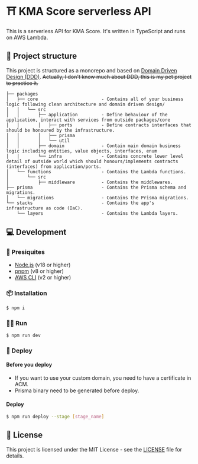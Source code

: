 # ⛩️ KMA Score serverless API

This is a serverless API for KMA Score. It's written in TypeScript and runs on AWS Lambda.

## 📁 Project structure

This project is structured as a monorepo and based on [Domain Driven Design (DDD)](https://en.wikipedia.org/wiki/Domain-driven_design). ~~Actually, I don't know much about DDD, this is my pet project to practice it.~~

```
├── packages
│   ├── core                        - Contains all of your business logic following clean architecture and domain driven design/
│   │   └── src
│   │       ├── application         - Define behaviour of the application, interact with services from outside packages/core
│   │       │   ├── ports           - Define contracts interfaces that should be honoured by the infrastructure.
│   │       │   ├── prisma
│   │       │   └── util
│   │       ├── domain              - Contain main domain business logic including entities, value objects, interfaces, enum
│   │       └── infra               - Contains concrete lower level detail of outside world which should honours/implements contracts (interfaces) from application/ports.
│   └── functions                   - Contains the Lambda functions.
│       └── src
│           ├── middleware          - Contains the middlewares.
├── prisma                          - Contains the Prisma schema and migrations.
│   └── migrations                  - Contains the Prisma migrations.
└── stacks                          - Contains the app's infrastructure as code (IaC).
    └── layers                      - Contains the Lambda layers.
```

## 💻️ Development

### 📜 Presiquites

- [Node.js](https://nodejs.org/en/) (v18 or higher)
- [pnpm](https://pnpm.io/) (v8 or higher)
- [AWS CLI](https://aws.amazon.com/cli/) (v2 or higher)

### 📦 Installation

```bash
$ npm i
```

### 🏃‍♂️ Run

```bash
$ npm run dev
```

### 🚀 Deploy

#### Before you deploy

- If you want to use your custom domain, you need to have a certificate in ACM.
- Prisma binary need to be generated before deploy.

#### Deploy

```bash
$ npm run deploy --stage [stage_name]
```

## 📝 License

This project is licensed under the MIT License - see the [LICENSE](LICENSE) file for details.
